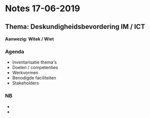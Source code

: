 # Notes 17-06-2019

## Thema: Deskundigheidsbevordering IM / ICT
#### Aanwezig: Witek / Wiet

### Agenda

- Inventarisatie thema's
- Doelen / competenties
- Werkvormen
- Benodigde faciliteiten
- Stakeholders

### NB
- 
- 

